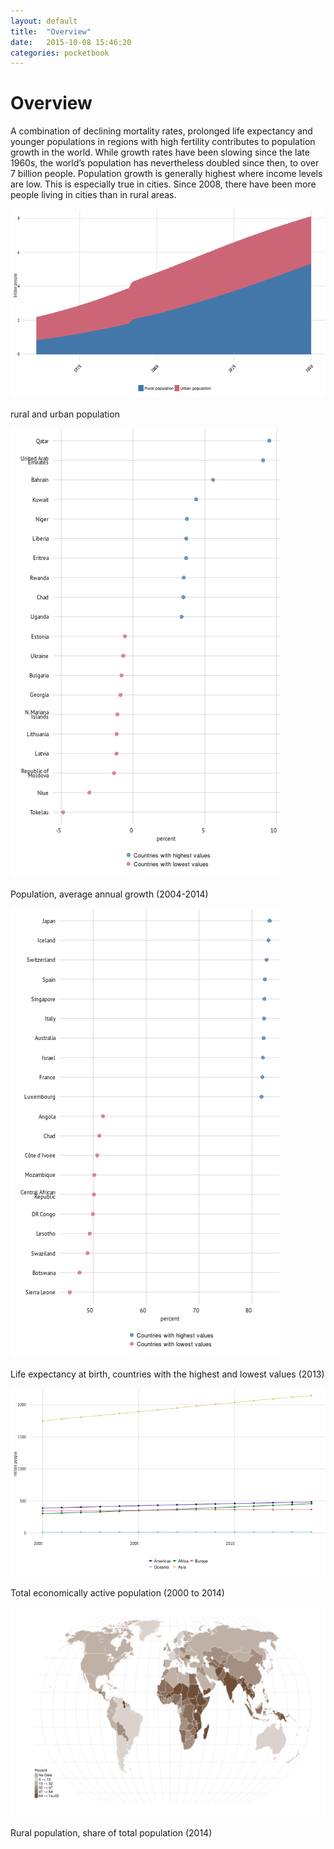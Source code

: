 ```yaml
---
layout: default
title:  "Overview"
date:   2015-10-08 15:46:20
categories: pocketbook
---
```









<!--
#    ___                                  _                   
#   / _ \  __   __   ___   _ __  __   __ (_)   ___  __      __
#  | | | | \ \ / /  / _ \ | '__| \ \ / / | |  / _ \ \ \ /\ / /
#  | |_| |  \ V /  |  __/ | |     \ V /  | | |  __/  \ V  V / 
#   \___/    \_/    \___| |_|      \_/   |_|  \___|   \_/\_/  
#                                                            
-->


<h1> Overview </h1> 
<p>A combination of declining mortality rates, prolonged life expectancy and younger populations in regions with high fertility contributes to population growth in the world. While growth rates have been slowing since the late 1960s, the world’s population has nevertheless doubled since then, to over 7 billion people. Population growth is generally highest where income levels are low. This is especially true in cities. Since 2008, there have been more people living in cities than in rural areas.</p> 





![plot of chunk P5overTOPRIGHT](figure/P5overTOPRIGHT-1.png) </br> <p class='caption'>rural and urban population</p>


![plot of chunk P5overLEFT](figure/P5overLEFT-1.png) </br> <p class='caption'>Population, average annual growth (2004-2014)</p>

![plot of chunk P5overRIGHT](figure/P5overRIGHT-1.png) </br> <p class='caption'>Life expectancy at birth, countries with the highest and lowest values (2013)</p>


![plot of chunk P5overBOTTOM](figure/P5overBOTTOM-1.png) </br> <p class='caption'>Total economically active population (2000 to 2014)</p>


![plot of chunk P5overMAP](figure/P5overMAP-1.png) </br> <p class='caption'>Rural population, share of total population (2014)</p>



[jekyll-gh]: https://github.com/jekyll/jekyll
[jekyll]:    http://jekyllrb.com
